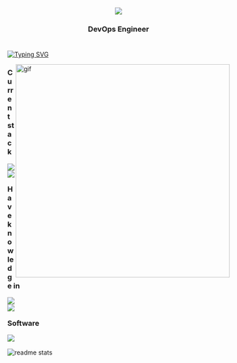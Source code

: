<!--https://streak-stats.demolab.com/demo/-->
<!--https://readme-typing-svg.herokuapp.com/demo/-->

<h1 align="center">
    <img src="https://readme-typing-svg.herokuapp.com/?font=Righteous&size=35&color=8122F7&center=true&vCenter=true&width=400&height=70&duration=4000&lines=Hi+There!;I'm+ITMO+Student;">
</h1>

<h3 align="center">
    DevOps Engineer
</h3>
<!--
<div align="center">
    <a href="mailto:sir.fomin-job@yandex.ru">
        <img src="https://icons.veryicon.com/png/Internet%20%26%20Web/Basic%20Round%20Social/yandex.png" width="50" height="50">
    </a>
    <a href="https://t.me/MayIhaveyourattentionplease/">
        <img src="https://www.svgrepo.com/show/354443/telegram.svg" width="50" height="50">  
    </a>
    <a href="https://vk.com/please__stand__up">
        <img src="https://www.svgrepo.com/show/331634/vk-v2.svg"  width="50" height="50">  
    </a>
</div>
--!>

<h1></h1>


<a href="https://git.io/typing-svg"><img src="https://readme-typing-svg.herokuapp.com?font=Righteous&size=35&duration=3500&pause=1000&color=8122F7&width=635&height=70&lines=Working+On;...;ERROR+404;sudo+reboot;%24%25465%24%24%5E%24%2549-2fekf0008-2309-%23%40w%23(*7dw6543hwq3674445679%23%23%24834232ndaem3242%25%23%24fesfe23%25;...;..." alt="Typing SVG" /></a>

<img align="right" src="https://media2.giphy.com/media/84SFZf1BKgzeny1WxQ/giphy.gif?cid=ecf05e4740jks6gw6d2cv8f46n2g9sbvkdb8j1jhj4ln24sm&ep=v1_gifs_search&rid=giphy.gif&ct=g" alt="gif" width="485" >

  
<h3>

  Current stack
  
  <img align="up" src="https://skillicons.dev/icons?i=github,python,bash,linux,docker,jenkins"/><br>
  <img align="up" src="https://skillicons.dev/icons?i=vim,grafana"/><br>

  Have knowledge in

  <img align="up" src="https://skillicons.dev/icons?i=k8s,terraform,css,js,django,flask"/><br> 
  <img align="up" src="https://skillicons.dev/icons?i=nginx,githubactions,mysql,postgres"/><br> 

  Software  
  
  <img src="https://skillicons.dev/icons?i=photoshop,blender,illustrator,discord" /><br>
  

</h3>

<img src="https://streak-stats.demolab.com/?user=DeFomin&theme=midnight-purple&hide_border=false" alt="readme stats" />  

